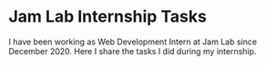 # Jam Lab Internship Tasks
I have been working as Web Development Intern at Jam Lab since December 2020. Here I share the tasks I did during my internship.
